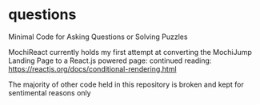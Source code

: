 # questions
Minimal Code for Asking Questions or Solving Puzzles


MochiReact currently holds my first attempt at converting the MochiJump Landing Page to a React.js powered page:
continued reading: https://reactjs.org/docs/conditional-rendering.html

The majority of other code held in this repository is broken and kept for sentimental reasons only